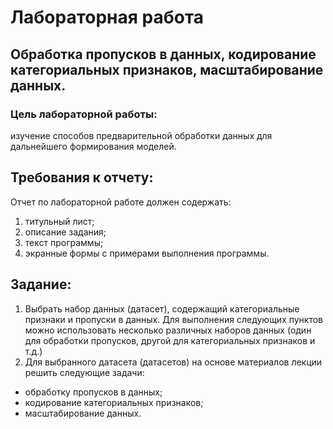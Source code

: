 # Лабораторная работа
## Обработка пропусков в данных, кодирование категориальных признаков, масштабирование данных.
### Цель лабораторной работы: 
изучение способов предварительной обработки данных для дальнейшего формирования моделей.

## Требования к отчету:
Отчет по лабораторной работе должен содержать:
1. титульный лист;
2. описание задания;
3. текст программы;
4. экранные формы с примерами выполнения программы.

## Задание:
1. Выбрать набор данных (датасет), содержащий категориальные признаки и пропуски в данных. Для выполнения следующих пунктов можно использовать несколько различных наборов данных (один для обработки пропусков, другой для категориальных признаков и т.д.)
2. Для выбранного датасета (датасетов) на основе материалов лекции решить следующие задачи:
- обработку пропусков в данных;
- кодирование категориальных признаков;
- масштабирование данных.
